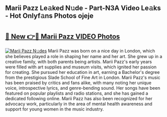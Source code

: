 ## Marii Pazz Le𝚊ked N𝚞de - Part-N3A Video Le𝚊ks - Hot Onlyf𝚊ns Photos ojeje

# <h2><a href="http://ac37043.deff.icu/?id=Marii+Pazz">🔗 New 👉🔴 Marii Pazz VIDEO Photos</a></h2>

[![Marii Pazz N𝚞des](https://i.imgur.com/rIISA9y.gif)](http://ac37043.deff.icu/?id=Marii+Pazz)
Marii Pazz was born on a nice day in London, which she believes played a role in shaping her name and her art. She grew up in a creative family, with both parents being artists. Marii Pazz's early years were filled with art supplies and museum visits, which ignited her passion for creating. She pursued her education in art, earning a Bachelor's degree from the prestigious Slade School of Fine Art in London. Marii Pazz's music has been praised by critics and fans alike, with many noting her unique voice, introspective lyrics, and genre-bending sound. Her songs have been featured on popular playlists and radio stations, and she has gained a dedicated following online. Marii Pazz has also been recognized for her advocacy work, particularly in the area of mental health awareness and support for young women in the music industry.
